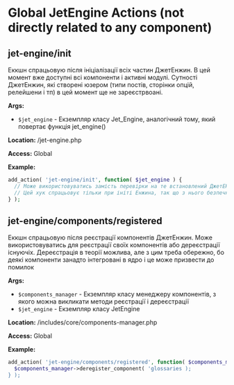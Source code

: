 # Global JetEngine Actions (not directly related to any component)

## jet-engine/init

Еккшн спрацьовую після ініціалізації всіх частин ДжетЕнжин. В цей момент вже доступні всі компоненти і активні модулі. Сутності ДжетЕнжин, які створені юзером (типи постів, сторінки опцій, релейшени і тп) в цей момент ще не зареєстрвоані.

**Args:**
- `$jet_engine` - Екземпляр класу Jet_Engine, аналогічний тому, який повертає функція jet_engine()

**Location:**
/jet-engine.php

**Access:**
Global

**Example:**

```php
add_action( 'jet-engine/init', function( $jet_engine ) {
  // Може використовуватись замість перевірки на те встановлений ДжетЕНжин чи ні
  // Цей хук спрацьовує тільки при ініті Енжина, так що з нього безпечно звертатися до всіх компонентів
} );
```

## jet-engine/components/registered

Еккшн спрацьовую після реєстрації компонентів ДжетЕнжин. Може використовуватись для реєстрації своїх компонентів або дереєстрації існуючіх. Дереєстрація в теорії можлива, але з цим треба обережно, бо деякі компоненти занадто інтегровані в ядро і це може призвести до помилок

**Args:**
- `$components_manager` - Екземпляр класу менеджеру компонентів, з якого можна викликати методи реєстрації і дереєстрації
- `$jet_engine` - Екземпляр класу JetEngine

**Location:**
/includes/core/components-manager.php

**Access:**
Global

**Example:**

```php
add_action( 'jet-engine/components/registered', function( $components_manager ) {
  $components_manager->deregister_component( 'glossaries );
} );
```